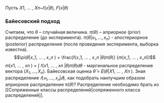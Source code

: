 Пусть 𝑋1, … , 𝑋𝑛~𝑓(𝑥|𝜃), 𝐹(𝑥|𝜃) 
### Байесовский подход 
Считаем, что $\theta$ – случайная величина. 
$\pi(\theta)$ – априорное (prior) распределение (до эксперимента).
$\pi(\theta|x_1,…,x_n)$ - апостериорное (posterior) распределение (после проведения эксперимента, выборка известна). $$\pi(𝜃|𝑥_1, … , 𝑥_𝑛 ) = \frac{𝑓(𝑥_1, … , 𝑥_𝑛 |𝜃)𝜋(𝜃)} {𝑚(𝑥_1, … , 𝑥_𝑛)}$$𝑚(𝑥1, … , 𝑥𝑛 ) = ∫ 𝑓(𝑥1, … , 𝑥𝑛 |𝜃)𝜋(𝜃)𝑑𝜃 - маргинальное распределение вектора ($X_1,…,X_n$).
Байесовская оценка $\hat{\theta}$ = 𝐸(𝜃|𝑋1, … , 𝑋𝑛 ). 
Зная распределение $𝑓(𝑥_1, … , 𝑥_𝑛 |𝜃)$, как подобрать наилучшим образом априорное распределение π($\theta$)? Распределение необходимо брать из [[Сопряженные классы распределений|сопряженного класса распределений]]. 
